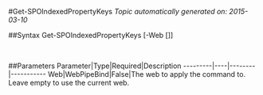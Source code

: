 #Get-SPOIndexedPropertyKeys
*Topic automatically generated on: 2015-03-10*


##Syntax
    Get-SPOIndexedPropertyKeys [-Web [<WebPipeBind>]]

&nbsp;

##Parameters
Parameter|Type|Required|Description
---------|----|--------|-----------
Web|WebPipeBind|False|The web to apply the command to. Leave empty to use the current web.
